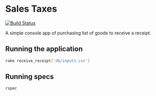 # Sales Taxes

[![Build Status](https://travis-ci.org/nkumeiko/sales_taxes.svg?branch=master)](https://travis-ci.org/nkumeiko/sales_taxes)

A simple console app of purchasing list of goods to receive a receipt.

## Running the application
```bash
rake receive_receipt['db/input1.csv']
```

## Running specs
```bash
rspec
```

